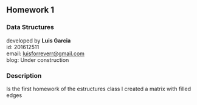 ## Homework 1
### Data Structures

developed by **Luis Garcia**<br>
id: 201612511<br>
email: luisforreverr@gmail.com<br>
blog: Under construction  

### Description
Is the first homework of the estructures class I created a matrix  with filled edges 